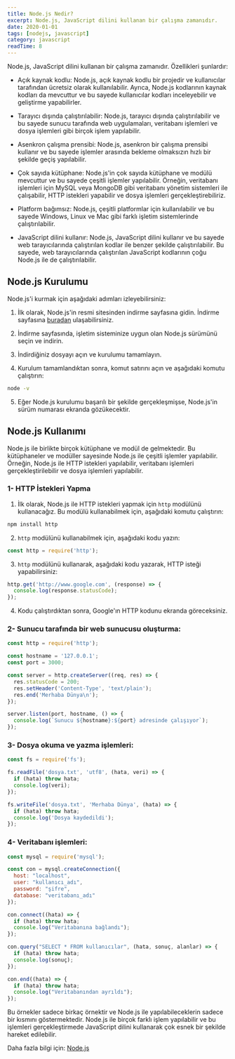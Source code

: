 ```yaml
---
title: Node.js Nedir?
excerpt: Node.js, JavaScript dilini kullanan bir çalışma zamanıdır.
date: 2020-01-01
tags: [nodejs, javascript]
category: javascript
readTime: 8
---
```


Node.js, JavaScript dilini kullanan bir çalışma zamanıdır. Özellikleri şunlardır:

- Açık kaynak kodlu: Node.js, açık kaynak kodlu bir projedir ve kullanıcılar tarafından ücretsiz olarak kullanılabilir. Ayrıca, Node.js kodlarının kaynak kodları da mevcuttur ve bu sayede kullanıcılar kodları inceleyebilir ve geliştirme yapabilirler.

- Tarayıcı dışında çalıştırılabilir: Node.js, tarayıcı dışında çalıştırılabilir ve bu sayede sunucu tarafında web uygulamaları, veritabanı işlemleri ve dosya işlemleri gibi birçok işlem yapılabilir.

- Asenkron çalışma prensibi: Node.js, asenkron bir çalışma prensibi kullanır ve bu sayede işlemler arasında bekleme olmaksızın hızlı bir şekilde geçiş yapılabilir.

- Çok sayıda kütüphane: Node.js'in çok sayıda kütüphane ve modülü mevcuttur ve bu sayede çeşitli işlemler yapılabilir. Örneğin, veritabanı işlemleri için MySQL veya MongoDB gibi veritabanı yönetim sistemleri ile çalışabilir, HTTP istekleri yapabilir ve dosya işlemleri gerçekleştirebiliriz.

- Platform bağımsız: Node.js, çeşitli platformlar için kullanılabilir ve bu sayede Windows, Linux ve Mac gibi farklı işletim sistemlerinde çalıştırılabilir.

- JavaScript dilini kullanır: Node.js, JavaScript dilini kullanır ve bu sayede web tarayıcılarında çalıştırılan kodlar ile benzer şekilde çalıştırılabilir. Bu sayede, web tarayıcılarında çalıştırılan JavaScript kodlarının çoğu Node.js ile de çalıştırılabilir.

## Node.js Kurulumu

Node.js'i kurmak için aşağıdaki adımları izleyebilirsiniz:

1. İlk olarak, Node.js'in resmi sitesinden indirme sayfasına gidin. İndirme sayfasına [buradan](https://nodejs.org/en/download/) ulaşabilirsiniz.

2. İndirme sayfasında, işletim sisteminize uygun olan Node.js sürümünü seçin ve indirin.

3. İndirdiğiniz dosyayı açın ve kurulumu tamamlayın.

4. Kurulum tamamlandıktan sonra, komut satırını açın ve aşağıdaki komutu çalıştırın:

```bash
node -v
```

5. Eğer Node.js kurulumu başarılı bir şekilde gerçekleşmişse, Node.js'in sürüm numarası ekranda gözükecektir.

## Node.js Kullanımı

Node.js ile birlikte birçok kütüphane ve modül de gelmektedir. Bu kütüphaneler ve modüller sayesinde Node.js ile çeşitli işlemler yapılabilir. Örneğin, Node.js ile HTTP istekleri yapılabilir, veritabanı işlemleri gerçekleştirilebilir ve dosya işlemleri yapılabilir.

 ### 1- HTTP İstekleri Yapma

1. İlk olarak, Node.js ile HTTP istekleri yapmak için `http` modülünü kullanacağız. Bu modülü kullanabilmek için, aşağıdaki komutu çalıştırın:

```bash
npm install http
```

2. `http` modülünü kullanabilmek için, aşağıdaki kodu yazın:

```javascript
const http = require('http');
```

3. `http` modülünü kullanarak, aşağıdaki kodu yazarak, HTTP isteği yapabilirsiniz:

```javascript
http.get('http://www.google.com', (response) => {
  console.log(response.statusCode);
});
```

4. Kodu çalıştırdıktan sonra, Google'ın HTTP kodunu ekranda göreceksiniz.

### 2- Sunucu tarafında bir web sunucusu oluşturma:
```javascript
const http = require('http');

const hostname = '127.0.0.1';
const port = 3000;

const server = http.createServer((req, res) => {
  res.statusCode = 200;
  res.setHeader('Content-Type', 'text/plain');
  res.end('Merhaba Dünya\n');
});

server.listen(port, hostname, () => {
  console.log(`Sunucu ${hostname}:${port} adresinde çalışıyor`);
});
```

### 3- Dosya okuma ve yazma işlemleri:

```javascript
const fs = require('fs');

fs.readFile('dosya.txt', 'utf8', (hata, veri) => {
  if (hata) throw hata;
  console.log(veri);
});

fs.writeFile('dosya.txt', 'Merhaba Dünya', (hata) => {
  if (hata) throw hata;
  console.log('Dosya kaydedildi');
});
```

### 4- Veritabanı işlemleri:

```javascript
const mysql = require('mysql');

const con = mysql.createConnection({
  host: "localhost",
  user: "kullanıcı_adı",
  password: "şifre",
  database: "veritabanı_adı"
});

con.connect((hata) => {
  if (hata) throw hata;
  console.log("Veritabanına bağlandı");
});

con.query("SELECT * FROM kullanıcılar", (hata, sonuç, alanlar) => {
  if (hata) throw hata;
  console.log(sonuç);
});

con.end((hata) => {
  if (hata) throw hata;
  console.log("Veritabanından ayrıldı");
});
```

Bu örnekler sadece birkaç örnektir ve Node.js ile yapılabileceklerin sadece bir kısmını göstermektedir. Node.js ile birçok farklı işlem yapılabilir ve bu işlemleri gerçekleştirmede JavaScript dilini kullanarak çok esnek bir şekilde hareket edilebilir.

Daha fazla bilgi için: [Node.js](https://nodejs.org/en/)
